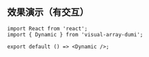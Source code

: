 
## 效果演示（有交互）

```tsx
import React from 'react';
import { Dynamic } from 'visual-array-dumi';

export default () => <Dynamic />;
```